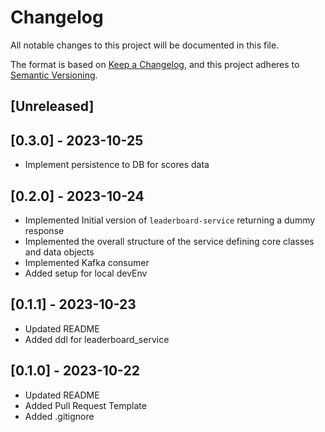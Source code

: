 # Changelog

All notable changes to this project will be documented in this file.

The format is based on [Keep a Changelog](https://keepachangelog.com/en/1.0.0/),
and this project adheres to [Semantic Versioning](https://semver.org/spec/v2.0.0.html).

## [Unreleased]

## [0.3.0] - 2023-10-25

- Implement persistence to DB for scores data

## [0.2.0] - 2023-10-24

- Implemented Initial version of `leaderboard-service` returning a dummy response
- Implemented the overall structure of the service defining core classes and data objects
- Implemented Kafka consumer
- Added setup for local devEnv

## [0.1.1] - 2023-10-23

- Updated README
- Added ddl for leaderboard_service

## [0.1.0] - 2023-10-22

- Updated README
- Added Pull Request Template
- Added .gitignore